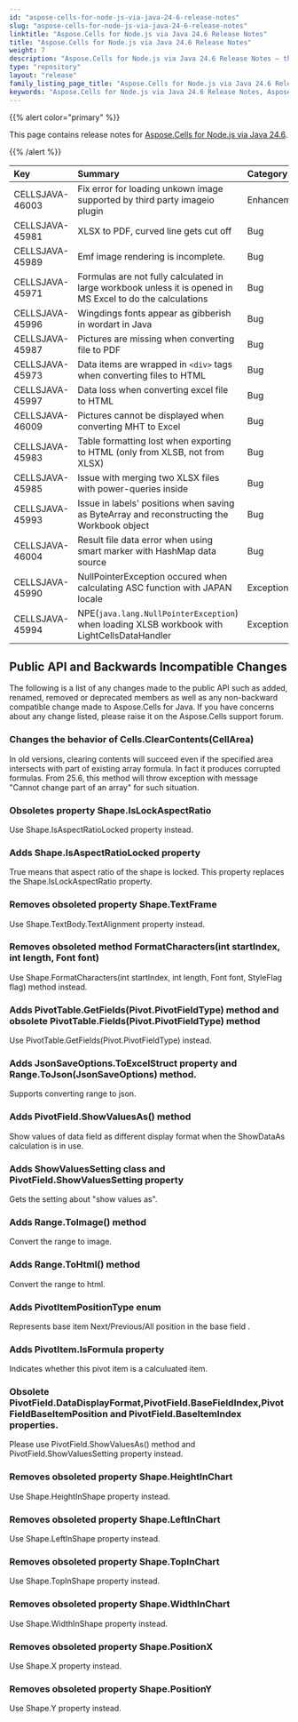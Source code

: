 ```yaml
---
id: "aspose-cells-for-node-js-via-java-24-6-release-notes"
slug: "aspose-cells-for-node-js-via-java-24-6-release-notes"
linktitle: "Aspose.Cells for Node.js via Java 24.6 Release Notes"
title: "Aspose.Cells for Node.js via Java 24.6 Release Notes"
weight: 7
description: "Aspose.Cells for Node.js via Java 24.6 Release Notes – the latest enhancements, new features, and fixes."
type: "repository"
layout: "release"
family_listing_page_title: "Aspose.Cells for Node.js via Java 24.6 Release Notes"
keywords: "Aspose.Cells for Node.js via Java 24.6 Release Notes, Aspose.Cells for Node.js via Java 24.6 updates and fixes"
---
```


{{% alert color="primary" %}}

This page contains release notes for [Aspose.Cells for Node.js via Java 24.6](https://releases.aspose.com/cells/nodejs/new-releases/aspose.cells-for-node.js-via-java-24.6/).

{{% /alert %}}

|**Key**|**Summary**|**Category**|
| :- | :- | :- |
|CELLSJAVA-46003|Fix error for loading unkown image supported by third party imageio plugin|Enhancement
|CELLSJAVA-45981|XLSX to PDF, curved line gets cut off|Bug
|CELLSJAVA-45989|Emf image rendering is incomplete.|Bug
|CELLSJAVA-45971|Formulas are not fully calculated in large workbook unless it is opened in MS Excel to do the calculations|Bug
|CELLSJAVA-45996|Wingdings fonts appear as gibberish in wordart in Java|Bug
|CELLSJAVA-45987|Pictures are missing when converting file to PDF|Bug
|CELLSJAVA-45973|Data items are wrapped in `<div>` tags when converting files to HTML|Bug
|CELLSJAVA-45997|Data loss when converting excel file to HTML|Bug
|CELLSJAVA-46009|Pictures cannot be displayed when converting MHT to Excel|Bug
|CELLSJAVA-45983|Table formatting lost when exporting to HTML (only from XLSB, not from XLSX)|Bug
|CELLSJAVA-45985|Issue with merging two XLSX files with power-queries inside |Bug
|CELLSJAVA-45993|Issue in labels' positions when saving as ByteArray and reconstructing the Workbook object|Bug
|CELLSJAVA-46004|Result file data error when using smart marker with HashMap data source|Bug
|CELLSJAVA-45990|NullPointerException occured when calculating ASC function with JAPAN locale|Exception
|CELLSJAVA-45994|NPE(`java.lang.NullPointerException`) when loading XLSB workbook with LightCellsDataHandler|Exception

## **Public API and Backwards Incompatible Changes**

The following is a list of any changes made to the public API such as added, renamed, removed or deprecated members as well as any non-backward compatible change made to Aspose.Cells for Java. If you have concerns about any change listed, please raise it on the Aspose.Cells support forum.

### **Changes the behavior of Cells.ClearContents(CellArea)**

In old versions, clearing contents will succeed even if the specified area intersects with part of existing array formula. In fact it produces corrupted formulas. From 25.6, this method will throw exception with message "Cannot change part of an array" for such situation.

### **Obsoletes property Shape.IsLockAspectRatio**

Use Shape.IsAspectRatioLocked property instead.

### **Adds Shape.IsAspectRatioLocked property**

True means that aspect ratio of the shape is locked. This property replaces the Shape.IsLockAspectRatio property.

### **Removes obsoleted property Shape.TextFrame**

Use Shape.TextBody.TextAlignment property instead.

### **Removes obsoleted method FormatCharacters(int startIndex, int length, Font font)**

Use Shape.FormatCharacters(int startIndex, int length, Font font, StyleFlag flag) method instead.

### **Adds PivotTable.GetFields(Pivot.PivotFieldType) method and obsolete PivotTable.Fields(Pivot.PivotFieldType) method**

Use PivotTable.GetFields(Pivot.PivotFieldType) instead.

### **Adds JsonSaveOptions.ToExcelStruct property and Range.ToJson(JsonSaveOptions) method.**

Supports converting range to json.

### **Adds PivotField.ShowValuesAs() method**

Show values of data field as different display format when the ShowDataAs calculation is in use.

### **Adds ShowValuesSetting class and PivotField.ShowValuesSetting property**

Gets the setting about "show values as".

### **Adds Range.ToImage() method**

Convert the range to image.

### **Adds Range.ToHtml() method**

Convert the range to html.

### **Adds PivotItemPositionType enum**

Represents base item Next/Previous/All position in the base field .

### **Adds PivotItem.IsFormula property**

Indicates whether this pivot item is a calculuated item.

### **Obsolete PivotField.DataDisplayFormat,PivotField.BaseFieldIndex,PivotFieldBaseItemPosition and PivotField.BaseItemIndex properties.**

Please use PivotField.ShowValuesAs() method and PivotField.ShowValuesSetting property instead.

### **Removes obsoleted property Shape.HeightInChart**

Use Shape.HeightInShape property instead.

### **Removes obsoleted property Shape.LeftInChart**

Use Shape.LeftInShape property instead.

### **Removes obsoleted property Shape.TopInChart**

Use Shape.TopInShape property instead.

### **Removes obsoleted property Shape.WidthInChart**

Use Shape.WidthInShape property instead.

### **Removes obsoleted property Shape.PositionX**

Use Shape.X property instead.

### **Removes obsoleted property Shape.PositionY**

Use Shape.Y property instead.
